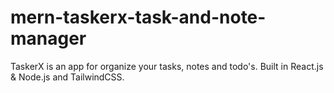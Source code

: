 # mern-taskerx-task-and-note-manager
TaskerX is an app for organize your tasks, notes and todo's. Built in React.js &amp; Node.js and TailwindCSS.
